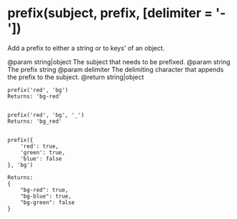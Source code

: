 # prefix(subject, prefix, [delimiter = '-'])

Add a prefix to either a string or to keys' of an object.

@param  string|object  The subject that needs to be prefixed.
@param  string  The prefix string
@param  delimiter  The delimiting character that appends the prefix to the subject.
@return string|object

    prefix('red', 'bg')
    Returns: 'bg-red'


    prefix('red', 'bg', '_')
    Returns: 'bg_red'


    prefix({
        'red': true,
        'green': true,
        'blue': false
    }, 'bg')

    Returns:
    {
        "bg-red": true,
        "bg-blue": true,
        "bg-green": false
    }
